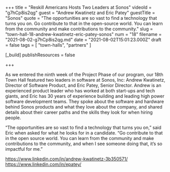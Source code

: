 +++
title = "Reskill Americans Hosts Two Leaders at Sonos"
videoId = "g7hCp8is2qg"
guest = "Andrew Kwatinetz and Eric Patey"
guestTitle = "Sonos"
quote = "The opportunities are so vast to find a technology that turns you on. Go contribute to that in the open-source world. You can learn from the community and make contributions to the community."
slug = "town-hall-18-andrew-kwatinetz-eric-patey-sonos"
num = "18"
filename = "2021-08-02-g7hCp8is2qg.md"
date = "2021-08-02T15:01:23.000Z"
draft = false
tags = [ "town-halls", "partners" ]

[_build]
publishResources = false

+++

As we entered the ninth week of the Project Phase of our program, our 18th Town Hall featured two leaders in software at Sonos, Inc: Andrew Kwatinetz, Director of Software Product, and Eric Patey, Senior Director.  Andrew is an experienced product leader who has worked at both start-ups and tech giants, and Eric has 30 years of experience building and leading high power software development teams. They spoke about the software and hardware behind Sonos products and what they love about the company, and shared details about their career paths and the skills they look for when hiring people. 

“The opportunities are so vast to find a technology that turns you on,” said Eric when asked for what he looks for in a candidate. “Go contribute to that in the open source world. You can learn from the community and make contributions to the community, and when I see someone doing that, it’s so impactful for me.” 

https://www.linkedin.com/in/andrew-kwatinetz-3b350571/
https://www.linkedin.com/in/epatey/

